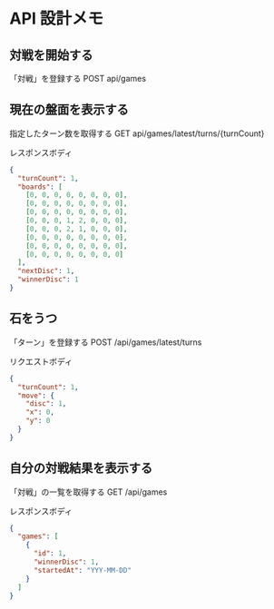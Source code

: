 # API 設計メモ

## 対戦を開始する

「対戦」を登録する
POST api/games

## 現在の盤面を表示する

指定したターン数を取得する
GET api/games/latest/turns/{turnCount}

レスポンスボディ

```json
{
  "turnCount": 1,
  "boards": [
    [0, 0, 0, 0, 0, 0, 0, 0],
    [0, 0, 0, 0, 0, 0, 0, 0],
    [0, 0, 0, 0, 0, 0, 0, 0],
    [0, 0, 0, 1, 2, 0, 0, 0],
    [0, 0, 0, 2, 1, 0, 0, 0],
    [0, 0, 0, 0, 0, 0, 0, 0],
    [0, 0, 0, 0, 0, 0, 0, 0],
    [0, 0, 0, 0, 0, 0, 0, 0]
  ],
  "nextDisc": 1,
  "winnerDisc": 1
}
```

## 石をうつ

「ターン」を登録する
POST /api/games/latest/turns

リクエストボディ

```json
{
  "turnCount": 1,
  "move": {
    "disc": 1,
    "x": 0,
    "y": 0
  }
}
```

## 自分の対戦結果を表示する

「対戦」の一覧を取得する
GET /api/games

レスポンスボディ

```json
{
  "games": [
    {
      "id": 1,
      "winnerDisc": 1,
      "startedAt": "YYY-MM-DD"
    }
  ]
}
```
